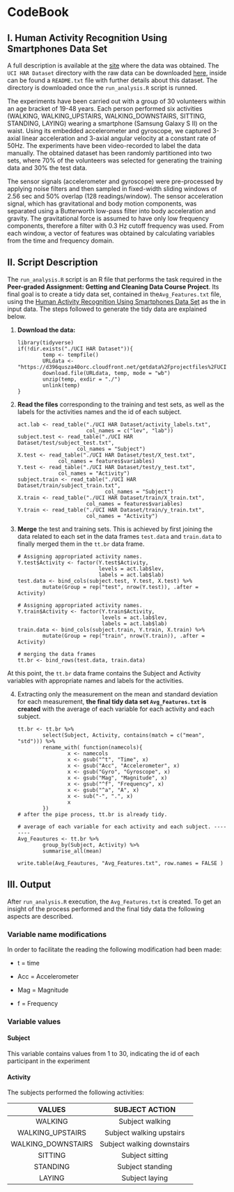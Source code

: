 # CodeBook

## I. Human Activity Recognition Using Smartphones Data Set
A full description is available at the [site][L1] where the data was obtained. The `UCI HAR Dataset` directory with the raw data can be downloaded [here][L2], inside can be found a `README.txt` file with further details about this dataset. The directory is downloaded once the `run_analysis.R` script is runned.

The experiments have been carried out with a group of 30 volunteers within an age bracket of 19-48 years. Each person performed six activities (WALKING, WALKING_UPSTAIRS, WALKING_DOWNSTAIRS, SITTING, STANDING, LAYING) wearing a smartphone (Samsung Galaxy S II) on the waist. Using its embedded accelerometer and gyroscope, we captured 3-axial linear acceleration and 3-axial angular velocity at a constant rate of 50Hz. The experiments have been video-recorded to label the data manually. The obtained dataset has been randomly partitioned into two sets, where 70% of the volunteers was selected for generating the training data and 30% the test data.

The sensor signals (accelerometer and gyroscope) were pre-processed by applying noise filters and then sampled in fixed-width sliding windows of 2.56 sec and 50% overlap (128 readings/window). The sensor acceleration signal, which has gravitational and body motion components, was separated using a Butterworth low-pass filter into body acceleration and gravity. The gravitational force is assumed to have only low frequency components, therefore a filter with 0.3 Hz cutoff frequency was used. From each window, a vector of features was obtained by calculating variables from the time and frequency domain.

## II. Script Description
The `run_analysis.R` script is an R file that performs the task required in the **Peer-graded Assignment: Getting and Cleaning Data Course Project**. Its final goal is to create a tidy data set, contained in the`Avg_Features.txt` file, using the [Human Activity Recognition Using Smartphones Data Set][L1] as the in input data. The steps followed to generate the tidy data are explained below.

  1. **Download the data:**
  
        ```{r}
        library(tidyverse)
        if(!dir.exists("./UCI HAR Dataset")){
                temp <- tempfile()
                URLdata <- "https://d396qusza40orc.cloudfront.net/getdata%2Fprojectfiles%2FUCI%20HAR%20Dataset.zip"
                download.file(URLdata, temp, mode = "wb")
                unzip(temp, exdir = "./")
                unlink(temp)
        }
        ```
  2. **Read the files** corresponding to the training and test sets, as well as
  the labels for the activities names and the id of each subject.
  
        ```{r}
        act.lab <- read_table("./UCI HAR Dataset/activity_labels.txt",
                              col_names = c("lev", "lab"))
        subject.test <- read_table("./UCI HAR Dataset/test/subject_test.txt",
                           col_names = "Subject")
        X.test <- read_table("./UCI HAR Dataset/test/X_test.txt",
                     col_names = features$variables)
        Y.test <- read_table("./UCI HAR Dataset/test/y_test.txt",
                     col_names = "Activity")
        subject.train <- read_table("./UCI HAR Dataset/train/subject_train.txt",
                                    col_names = "Subject")
        X.train <- read_table("./UCI HAR Dataset/train/X_train.txt",
                              col_names = features$variables)
        Y.train <- read_table("./UCI HAR Dataset/train/y_train.txt",
                              col_names = "Activity")
        ```
        
  3. **Merge**  the test and training sets. This is achieved by first 
  joining the data related to each set in the data frames `test.data` and 
  `train.data` to finally merged them in the `tt.br` data frame.
  
        ```{r}
        # Assigning appropriated activity names.
        Y.test$Activity <- factor(Y.test$Activity,
                                  levels = act.lab$lev,
                                  labels = act.lab$lab)
        test.data <- bind_cols(subject.test, Y.test, X.test) %>%
                mutate(Group = rep("test", nrow(Y.test)), .after = Activity)
        
        # Assigning appropriated activity names.
        Y.train$Activity <- factor(Y.train$Activity,
                                   levels = act.lab$lev,
                                   labels = act.lab$lab)
        train.data <- bind_cols(subject.train, Y.train, X.train) %>%
                mutate(Group = rep("train", nrow(Y.train)), .after = Activity)
        
        # merging the data frames
        tt.br <- bind_rows(test.data, train.data)
        ```  
  At this point, the `tt.br` data frame contains the Subject and Activity
  variables with appropriate names and labels for the activities.
  
  4. Extracting only the measurement on the mean and standard deviation for each
  measurement, **the final tidy data set `Avg_Features.txt` is created** with
  the average of each variable for each activity and each subject.
  
        ```{r}
        tt.br <- tt.br %>%
                select(Subject, Activity, contains(match = c("mean", "std"))) %>%
                rename_with( function(namecols){
                        x <- namecols
                        x <- gsub("^t", "Time", x)
                        x <- gsub("Acc", "Accelerometer", x)
                        x <- gsub("Gyro", "Gyroscope", x)
                        x <- gsub("Mag", "Magnitude", x)
                        x <- gsub("^f", "Frequency", x)
                        x <- gsub("^a", "A", x)
                        x <- sub("-", ".", x)
                        x
                })
        # after the pipe process, tt.br is already tidy.
        
        # average of each variable for each activity and each subject. --------
        Avg_Feautures <- tt.br %>%
                group_by(Subject, Activity) %>%
                summarise_all(mean)
        
        write.table(Avg_Feautures, "Avg_Features.txt", row.names = FALSE )  
        ```

## III. Output
After `run_analysis.R` execution, the `Avg_Features.txt` is created. To get an insight of the process performed and the final tidy data the following aspects are described.

### Variable name modifications
In order to facilitate the reading the following modification had been made:

* t = time

* Acc = Accelerometer

* Mag = Magnitude

* f = Frequency 

### Variable values
#### Subject
This variable contains values from 1 to 30, indicating the id of each participant in the experiment

#### Activity
The subjects performed the following activities:

|       VALUES       |       SUBJECT ACTION       |
|:------------------:|:--------------------------:|
| WALKING            | Subject walking            |
| WALKING_UPSTAIRS   | Subject walking upstairs   |
| WALKING_DOWNSTAIRS | Subject walking downstairs |
| SITTING            | Subject sitting            |
| STANDING           | Subject standing           |
| LAYING             | Subject laying             |


[L1]: http://archive.ics.uci.edu/ml/datasets/Human+Activity+Recognition+Using+Smartphones
[L2]: https://d396qusza40orc.cloudfront.net/getdata%2Fprojectfiles%2FUCI%20HAR%20Dataset.zip